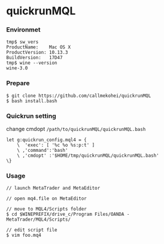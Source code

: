 # quickrunMQL

### Environmet
```
tmp$ sw_vers 
ProductName:	Mac OS X
ProductVersion:	10.13.3
BuildVersion:	17D47
tmp$ wine --version
wine-3.0
```

### Prepare
```
$ git clone https://github.com/callmekohei/quickrunMQL
$ bash install.bash
```

### Quickrun setting
change cmdopt `/path/to/quickrunMQL/quickrunMQL.bash`
```vim
let g:quickrun_config.mql4 = {
    \  'exec': [ '%c %o %s:p:t' ]
    \ ,'command':'bash'
    \ ,'cmdopt' :'$HOME/tmp/quickrunMQL/quickrunMQL.bash'
\}
```

### Usage
```
// launch MetaTrader and MetaEditor

// open mq4.file on MetaEditor

// move to MQL4/Scripts folder
$ cd $WINEPREFIX/drive_c/Program Files/OANDA - MetaTrader/MQL4/Scripts/

// edit script file
$ vim foo.mq4
```
